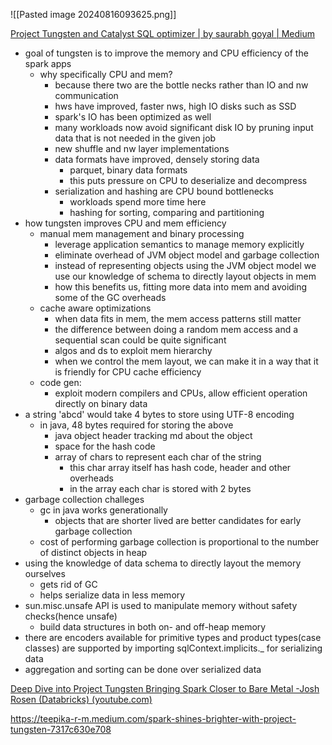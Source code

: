 ![[Pasted image 20240816093625.png]]

[Project Tungsten and Catalyst SQL optimizer | by saurabh goyal | Medium](https://medium.com/@goyalsaurabh66/project-tungsten-and-catalyst-sql-optimizer-9d3c83806b63#bypass)
- goal of tungsten is to improve the memory and CPU efficiency of the spark apps
	- why specifically CPU and mem?
		- because there two are the bottle necks rather than IO and nw communication
		- hws have improved, faster nws, high IO disks such as SSD
		- spark's IO has been optimized as well
		- many workloads now avoid significant disk IO by pruning input data that is not needed in the given job
		- new shuffle and nw layer implementations
		- data formats have improved, densely storing data
			- parquet, binary data formats
			- this puts pressure on CPU to deserialize and decompress
		- serialization and hashing are CPU bound bottlenecks
			- workloads spend more time here
			- hashing for sorting, comparing and partitioning
- how tungsten improves CPU and mem efficiency
	- manual mem management and binary processing
		- leverage application semantics to manage memory explicitly
		- eliminate overhead of JVM object model and garbage collection
		- instead of representing objects using the JVM object model we use our knowledge of schema to directly layout objects in mem
		- how this benefits us, fitting more data into mem and avoiding some of the GC overheads
	- cache aware optimizations
		- when data fits in mem, the mem access patterns still matter
		- the difference between doing a random mem access and a sequential scan could be quite significant
		- algos and ds to exploit mem hierarchy
		- when we control the mem layout, we can make it in a way that it is friendly for CPU cache efficiency
	- code gen: 
		- exploit modern compilers and CPUs, allow efficient operation directly on binary data
- a string 'abcd' would take 4 bytes to store using UTF-8 encoding
	- in java, 48 bytes required for storing the above
		- java object header tracking md about the object
		- space for the hash code
		- array of chars to represent each char of the string
			- this char array itself has hash code, header and other overheads
			- in the array each char is stored with 2 bytes
- garbage collection challeges
	- gc in java works generationally
		- objects that are shorter lived are better candidates for early garbage collection 
	- cost of performing garbage collection is proportional to the number of distinct objects in heap
- using the knowledge of data schema to directly layout the memory ourselves
	- gets rid of GC
	- helps serialize data in less memory
- sun.misc.unsafe API is used to manipulate memory without safety checks(hence unsafe)
	- build data structures in both on- and off-heap memory
- there are encoders available for primitive types and product types(case classes) are supported by importing sqlContext.implicits._ for serializing data
- aggregation and sorting can be done over serialized data


[Deep Dive into Project Tungsten Bringing Spark Closer to Bare Metal -Josh Rosen (Databricks) (youtube.com)](https://www.youtube.com/watch?v=5ajs8EIPWGI)

https://teepika-r-m.medium.com/spark-shines-brighter-with-project-tungsten-7317c630e708